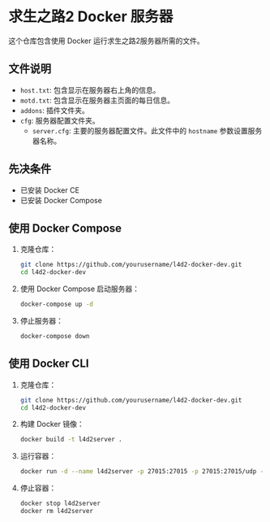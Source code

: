 # 求生之路2 Docker 服务器

这个仓库包含使用 Docker 运行求生之路2服务器所需的文件。

## 文件说明

- `host.txt`: 包含显示在服务器右上角的信息。
- `motd.txt`: 包含显示在服务器主页面的每日信息。
- `addons`: 插件文件夹。
- `cfg`: 服务器配置文件夹。
  - `server.cfg`: 主要的服务器配置文件。此文件中的 `hostname` 参数设置服务器名称。

## 先决条件

- 已安装 Docker CE
- 已安装 Docker Compose

## 使用 Docker Compose

1. 克隆仓库：
    ```sh
    git clone https://github.com/yourusername/l4d2-docker-dev.git
    cd l4d2-docker-dev
    ```

2. 使用 Docker Compose 启动服务器：
    ```sh
    docker-compose up -d
    ```

3. 停止服务器：
    ```sh
    docker-compose down
    ```

## 使用 Docker CLI

1. 克隆仓库：
    ```sh
    git clone https://github.com/yourusername/l4d2-docker-dev.git
    cd l4d2-docker-dev
    ```

2. 构建 Docker 镜像：
    ```sh
    docker build -t l4d2server .
    ```

3. 运行容器：
    ```sh
    docker run -d --name l4d2server -p 27015:27015 -p 27015:27015/udp -v $(pwd)/addons:/home/steam/l4d2server/left4dead2/addons -v $(pwd)/cfg/server.cfg:/home/steam/l4d2server/left4dead2/cfg/server.cfg:ro -v $(pwd)/host.txt:/home/steam/l4d2server/left4dead2/host.txt:ro -v $(pwd)/motd.txt:/home/steam/l4d2server/left4dead2/motd.txt:ro 24workers/l4d2server:latest -secure +exec server.cfg -port 27015 -tickrate 100
    ```

4. 停止容器：
    ```sh
    docker stop l4d2server
    docker rm l4d2server
    ```
